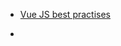 - [Vue JS best practises](https://medium.com/js-dojo/7-vue-patterns-that-you-should-be-using-more-often-b13cde4d2ae6)

-
